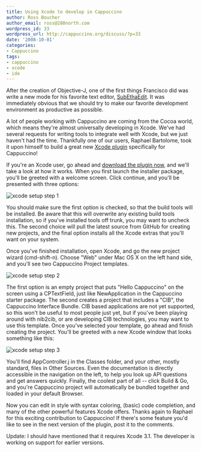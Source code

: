 ```yaml
---
title: Using Xcode to develop in Cappuccino
author: Ross Boucher
author_email: ross@280north.com
wordpress_id: 33
wordpress_url: http://cappuccino.org/discuss/?p=33
date: '2008-10-01'
categories:
- Cappuccino
tags:
- cappuccino
- xcode
- ide
---
```



After the creation of Objective-J, one of the first things Francisco did was write a new mode for his favorite text editor, [SubEthaEdit](http://codingmonkeys.de/subethaedit/index.html). It was immediately obvious that we should try to make our favorite development environment as productive as possible.

A lot of people working with Cappuccino are coming from the Cocoa world, which means they're almost universally developing in Xcode. We've had several requests for writing tools to integrate well with Xcode, but we just haven't had the time. Thankfully one of our users, Raphael Bartolome, took it upon himself to build a great new [ Xcode plugin](/files/Cappuccino_Developer_Tools.pkg) specifically for Cappuccino!

If you're an Xcode user, go ahead and [download the plugin now](/files/Cappuccino_Developer_Tools.pkg), and we'll take a look at how it works. When you first launch the installer package, you'll be greeted with a welcome screen. Click continue, and you'll be presented with three options:

![xcode setup step 1](/img/cpo-uploads/uploads/xcode-step1.png)

You should make sure the first option is checked, so that the build tools will be installed. Be aware that this will overwrite any existing build tools installation, so if you've installed tools off trunk, you may want to uncheck this. The second choice will pull the latest source from GitHub for creating new projects, and the final option installs all the Xcode extras that you'll want on your system.

Once you've finished installation, open Xcode, and go the new project wizard (cmd-shift-n). Choose "Web" under Mac OS X on the left hand side, and you'll see two Cappuccino Project templates.

![xcode setup step 2](/img/cpo-uploads/xcode-step2.png)

The first option is an empty project that puts "Hello Cappuccino" on the screen using a CPTextField, just like NewApplication in the Cappuccino starter package. The second creates a project that includes a "CIB", the Cappuccino Interface Bundle. CIB based applications are not yet supported, so this won't be useful to most people just yet, but if you've been playing around with nib2cib, or are developing CIB technologies, you may want to use this template. Once you've selected your template, go ahead and finish creating the project. You'll be greeted with a new Xcode window that looks something like this:

![xcode setup step 3](/img/cpo-uploads/xcode-step3.png)

You'll find AppController.j in the Classes folder, and your other, mostly standard, files in Other Sources. Even the documentation is directly accessible in the navigation on the left, to help you look up API questions and get answers quickly. Finally, the coolest part of all -- click Build & Go, and you're Cappuccino project will automatically be bundled together and loaded in your default Browser.

Now you can edit in style with syntax coloring, (basic) code completion, and many of the other powerful features Xcode offers. Thanks again to Raphael for this exciting contribution to Cappuccino! If there's some feature you'd like to see in the next version of the plugin, post it to the comments.

Update: I should have mentioned that it requires Xcode 3.1. The developer is working on support for earlier versions.




